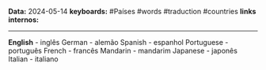 
**Data:** 2024-05-14
**keyboards:** #Países #words #traduction #countries
**links internos:** 
___

**English** - inglês
German - alemão
Spanish - espanhol
Portuguese - português
French - francês
Mandarin - mandarim
Japanese - japonês
Italian - italiano